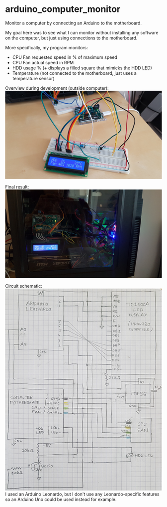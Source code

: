 # arduino_computer_monitor
Monitor a computer by connecting an Arduino to the motherboard.

My goal here was to see what I can monitor without installing any software on the computer, but just using connections to the motherboard.

More specifically, my program monitors:
* CPU Fan requested speed in % of maximum speed
* CPU Fan actual speed in RPM
* HDD usage % (+ displays a filled square that mimicks the HDD LED)
* Temperature (not connected to the motherboard, just uses a temperature sensor)

Overview during development (outside computer):
![General overview](/images/overview.jpg?raw=true)

Final result:
![Final result in computer](/images/overview_final.jpg?raw=true)

Circuit schematic:
![Circuit schematic](/images/schematic.jpg?raw=true)
I used an Arduino Leonardo, but I don't use any Leonardo-specific features so an Arduino Uno could be used instead for example.
